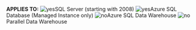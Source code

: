 <Token>**APPLIES TO:** ![yes](media/yes.png)SQL Server (starting with 2008) ![yes](media/yes.png)Azure SQL Database (Managed Instance only) ![no](media/no.png)Azure SQL Data Warehouse ![no](media/no.png)Parallel Data Warehouse </Token>


